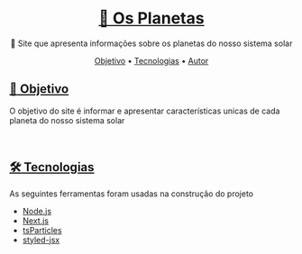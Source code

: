 <h1 align="center">
  <a href="https://pt-br.reactjs.org/">🔗 Os Planetas</a>
</h1>

<p align="center">🚀 Site que apresenta informações sobre os planetas do nosso sistema solar</p>

<p align="center">
 <a href="#dart-objetivo">Objetivo</a> •
 <a href="#hammer_and_wrench-tecnologias">Tecnologias</a> • 
 <a href="#autor">Autor</a>
</p>

## [:dart: Objetivo](#objetivo)

<p dir="auto">
  O objetivo do site é informar e apresentar características unicas de cada planeta do nosso sistema solar
</p>

<br/>


## [:hammer_and_wrench: Tecnologias](#tecnologias)

<p dir="auto">
  As seguintes ferramentas foram usadas na construção do projeto
</p>

- [Node.js](https://nodejs.org/en/)
- [Next.js](https://nextjs.org//)
- [tsParticles](https://particles.js.org/)
- [styled-jsx](https://github.com/vercel/styled-jsx)

